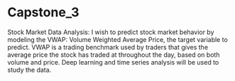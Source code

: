 # Capstone_3
Stock Market Data Analysis:
I wish to predict stock market behavior by modeling the VWAP: Volume Weighted Average Price, the target variable to predict. VWAP is a trading benchmark used by traders that gives the average price the stock has traded at throughout the day, based on both volume and price. Deep learning and time series analysis will be used to study the data.
